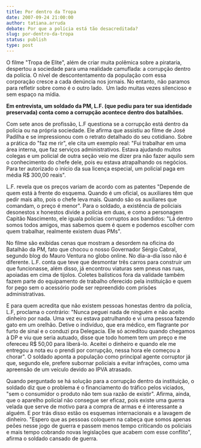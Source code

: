 ```yaml
---
title: Por dentro da Tropa
date: 2007-09-24 21:00:00
author: tatiana.arruda
debate: Por que a polícia está tão desacreditada?
slug: por-dentro-da-tropa
status: publish 
type: post
---
```


O filme "Tropa de Elite", além de criar muita polêmica sobre a pirataria, despertou a sociedade para uma realidade camuflada: a corrupção dentro da polícia. O nível de descontentamento da população com essa corporação cresce a cada denúncia nos jornais. No entanto, não paramos para refletir sobre como é o outro lado.  Um lado muitas vezes silencioso e sem espaço na mídia.


**Em entrevista, um soldado da PM, L.F. (que pediu para ter sua identidade preservada) conta como a corrupção acontece dentro dos batalhões.**


Com sete anos de profissão, L.F questiona se a corrupção está dentro da polícia ou na própria sociedade. Ele afirma que assistiu ao filme de José Padilha e se impressionou com o retrato detalhado do seu cotidiano. Sobre a prática do "faz me rir", ele cita um exemplo real: "Fui trabalhar em uma área interna, que faz serviços administrativos. Estava ajudando muitos colegas e um policial de outra seção veio me dizer pra não fazer aquilo sem o conhecimento do chefe dele, pois eu estava atrapalhando os negócios. Para ter autorizado o inicio da sua licença especial, um policial paga em média R$ 300,00 reais".


L.F. revela que os preços variam de acordo com as patentes "Depende de quem está à frente do esquema. Quando é um oficial, os auxiliares têm que pedir mais alto, pois o chefe leva mais. Quando são os auxiliares que comandam, o preço é menor". Para o soldado, a existência de policiais desonestos x honestos divide a polícia em duas, e como a personagem Capitão Nascimento, ele iguala policias corruptos aos bandidos: "Lá dentro somos todos amigos, mas sabemos quem é quem e podemos escolher com quem trabalhar, realmente existem duas PMs".


No filme são exibidas cenas que mostram a desordem na oficina do Batalhão da PM, fato que chocou o nosso Governador Sérgio Cabral, segundo blog do Mauro Ventura no globo online. No dia-a-dia isso não é diferente. L.F. conta que teve que desmontar três carros para construir um que funcionasse, além disso, já encontrou viaturas sem pneus nas ruas, apoiadas em cima de tijolos. Coletes balísticos fora da validade também fazem parte do equipamento de trabalho oferecido pela instituição e quem for pego sem o acessório pode ser repreendido com prisões administrativas.


E para quem acredita que não existem pessoas honestas dentro da polícia, L.F, proclama o contrário: "Nunca peguei nada de ninguém e não aceito dinheiro por nada. Uma vez eu estava patrulhando e vi uma pessoa fazendo gato em um orelhão. Detive o indivíduo, que era médico, em flagrante por furto de sinal e o conduzi pra Delegacia. Ele só acreditou quando chegamos à DP e viu que seria autuado, disse que todo homem tem um preço e me ofereceu R$ 50,00 para liberá-lo. Aceitei o dinheiro e quando ele me entregou a nota eu o prendi por corrupção, nessa hora ele começou a chorar". O soldado aponta a população como principal agente corruptor já que, segundo ele, prefere subornar policiais a evitar infrações, como uma apreensão de um veículo devido ao IPVA atrasado.


Quando perguntado se há solução para a corrupção dentro da instituição, o soldado diz que o problema é o financiamento do tráfico pelos viciados, "sem o consumidor o produto não tem sua razão de existir". Afirma, ainda, que o aparelho policial não consegue ser eficaz, pois existe uma guerra velada que serve de motivo para a compra de armas e é interessante a alguém. E por trás disso estão os esquemas internacionais e a lavagem de dinheiro. "Espero que as pessoas coloquem na cabeça que somos apenas peões nesse jogo de guerra e passem menos tempo criticando os policiais e mais tempo cobrando novas legislações que acabem com esse conflito", afirma o soldado cansado de guerra.



